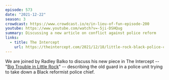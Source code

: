 ```yaml
---
episode: 573
date: "2021-12-22"
season: 3
crowdcast: https://www.crowdcast.io/e/in-lieu-of-fun-episode-200
youtube: https://www.youtube.com/watch?v=-5ji-DSHQug
summary: Discussing a new article on conflict against police reform
links:
  - title: The Intercept
    url: https://theintercept.com/2021/12/18/little-rock-black-police-chief-keith-humphrey/
---
```

We are joined by Radley Balko to discuss his new piece in The Intercept -- "[Big Trouble in Little Rock][article]" -- describing the old guard in a police unit trying to take down a Black reformist police chief.

[article]: https://theintercept.com/2021/12/18/little-rock-black-police-chief-keith-humphrey/
